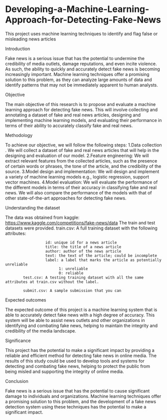 # Developing-a-Machine-Learning-Approach-for-Detecting-Fake-News
This project uses machine learning techniques to identify and flag false or misleading news articles

Introduction

Fake news is a serious issue that has the potential to undermine the credibility of media outlets, damage reputations, and even incite violence. As such, the ability to quickly and accurately detect fake news is becoming increasingly important. Machine learning techniques offer a promising solution to this problem, as they can analyze large amounts of data and identify patterns that may not be immediately apparent to human analysts.

Objective

The main objective of this research is to propose and evaluate a machine learning approach for detecting fake news. This will involve collecting and annotating a dataset of fake and real news articles, designing and implementing machine learning models, and evaluating their performance in terms of their ability to accurately classify fake and real news.

Methodology

To achieve our objective, we will follow the following steps:
1.Data collection . We will collect a dataset of fake and real news articles that will help in the designing and evaluation of our model.
2.Feature engineering: We will extract relevant features from the collected articles, such as the presence of certain words or phrases, the tone of the article, and the credibility of the source.
3.Model design and implementation: We will design and implement a variety of machine learning models e.g., logistic regression, support vector machines.
4.Model evaluation: We will evaluate the performance of the different models in terms of their accuracy in classifying fake and real news. We will also compare the performance of the models with that of other state-of-the-art approaches for detecting fake news.


Understanding the dataset

The data was obtained from kaggle: https://www.kaggle.com/competitions/fake-news/data
The train and test datasets were provided.
            train.csv: A full training dataset with the following attributes:

                      id: unique id for a news article
                      title: the title of a news article
                      author: author of the news article
                      text: the text of the article; could be incomplete
                      label: a label that marks the article as potentially unreliable
                            1: unreliable
                            0: reliable
            test.csv: A testing training dataset with all the same attributes at train.csv without the label.

            submit.csv: A sample submission that you can
	    
	    
Expected outcomes

The expected outcome of this project is a machine learning system that is able to accurately detect fake news with a high degree of accuracy. This system will be able to assist news outlets and other organizations in identifying and combating fake news, helping to maintain the integrity and credibility of the media landscape.


Significance

This project has the potential to make a significant impact by providing a reliable and efficient method for detecting fake news in online media. The results of this study could be used to develop tools and systems for detecting and combating fake news, helping to protect the public from being misled and supporting the integrity of online media.

Conclusion

Fake news is a serious issue that has the potential to cause significant damage to individuals and organizations. Machine learning techniques offer a promising solution to this problem, and the development of a fake news detection system using these techniques has the potential to make a significant impact.
